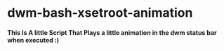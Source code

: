 # dwm-bash-xsetroot-animation
#### This Is A little Script That Plays a little animation in the dwm status bar when executed :)

